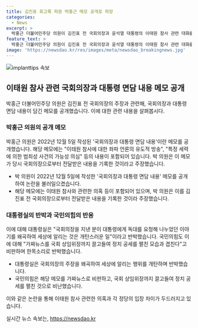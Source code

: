 ```yaml
---
title: 김진표 회고록 파문 박홍근 메모 공개로 파장
categories:
  - News
excerpt: >
  박홍근 더불어민주당 의원이 김진표 전 국회의장과 윤석열 대통령의 이태원 참사 관련 대화를 기록한 메모를 공개했다. 이에 대해 윤석열 대통령은 왜곡된 내용이라고 반박했고, 국민의힘은 가짜뉴스로 비판했다. 이에 대한 여러 정치인들의 반응은 비판적이었다. 박 의원은 윤 대통령을 비난하며 직접 해명을 촉구했다. 이에 따라 논란은 더 커지고 있는 상황이다. (요약문)
feature_text: >
  박홍근 더불어민주당 의원이 김진표 전 국회의장과 윤석열 대통령의 이태원 참사 관련 대화를 기록한 메모를 공개했다. 이에 대해 윤석열 대통령은 왜곡된 내용이라고 반박했고, 국민의힘은 가짜뉴스로 비판했다. 이에 대한 여러 정치인들의 반응은 비판적이었다. 박 의원은 윤 대통령을 비난하며 직접 해명을 촉구했다. 이에 따라 논란은 더 커지고 있는 상황이다. (요약문)
image: 'https://newsdao.kr/res/images/meta/newsdao_breakingnews.jpg'
---
```


<p><img src="https://newsdao.kr/res/images/meta/newsdao_breakingnews.jpg" alt="implanttips 속보" /></p>

<h2 data-ke-size="size26">이태원 참사 관련 국회의장과 대통령 면담 내용 메모 공개</h2>

<p data-ke-size="size16">박홍근 더불어민주당 의원은 김진표 전 국회의장의 주장과 관련해, 국회의장과 대통령 면담 내용이 담긴 메모를 공개했습니다. 이에 대한 관련 내용을 살펴봅시다.</p>

<h3>박홍근 의원의 공개 메모</h3>

<p data-ke-size="size16">박홍근 의원은 2022년 12월 5일 작성된 '국회의장과 대통령 면담 내용'이란 메모를 공개했습니다. 해당 메모에는 "이태원 참사에 대한 좌파 언론의 유도적 방송", "특정 세력에 의한 범죄성 사건의 가능성 의심" 등의 내용이 포함되어 있습니다. 박 의원은 이 메모가 당시 국회의장으로부터 전달받은 내용을 기록한 것이라고 주장했습니다.</p>

<ul>
  <li>박 의원이 2022년 12월 5일에 작성한 '국회의장과 대통령 면담 내용' 메모를 공개하여 논란을 불러일으켰습니다.</li>
  <li>해당 메모에는 이태원 참사와 관련한 의혹 등이 포함되어 있으며, 박 의원은 이를 김진표 전 국회의장으로부터 전달받은 내용을 기록한 것이라 주장했습니다.</li>
</ul>

<h3>대통령실의 반박과 국민의힘의 반응</h3>

<p data-ke-size="size16">이에 대해 대통령실은 "국회의장을 지낸 분이 대통령에게 독대를 요청해 나누었던 이야기를 왜곡하여 세상에 알리는 것은 개탄스러운 일"이라고 반박했습니다. 국민의힘도 이에 대해 "가짜뉴스를 국회 상임위장까지 끌고들여 정치 공세를 펼친 모습과 겹친다"고 비판하며 한목소리로 반박했습니다.</p>

<ul>
  <li>대통령실은 국회의장의 주장을 왜곡하여 세상에 알리는 행위를 개탄하며 반박했습니다.</li>
  <li>국민의힘은 해당 메모를 가짜뉴스로 비판하고, 국회 상임위장까지 끌고들여 정치 공세를 펼친 것으로 비난했습니다.</li>
</ul>

<p>이와 같은 논란을 통해 이태원 참사 관련한 의혹과 각 정당의 입장 차이가 두드러지고 있습니다.</p>
실시간 뉴스 속보는, <a href="https://newsdao.kr" rel="dofollow">https://newsdao.kr</a>


